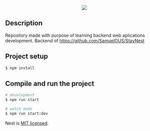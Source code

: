 <p align="center">
  <img src="https://github.com/user-attachments/assets/438cadec-bc50-4666-82a0-dfe47097557f"/>
</p>

[circleci-image]: https://img.shields.io/circleci/build/github/nestjs/nest/master?token=abc123def456
[circleci-url]: https://circleci.com/gh/nestjs/nest
  <!--[![Backers on Open Collective](https://opencollective.com/nest/backers/badge.svg)](https://opencollective.com/nest#backer)
  [![Sponsors on Open Collective](https://opencollective.com/nest/sponsors/badge.svg)](https://opencollective.com/nest#sponsor)-->

## Description

Repository made with purpose of learning backend web aplications development. Backend of https://github.com/SamuelOUS/StayNest

## Project setup

```bash
$ npm install
```

## Compile and run the project

```bash
# development
$ npm run start

# watch mode
$ npm run start:dev
```


Nest is [MIT licensed](https://github.com/nestjs/nest/blob/master/LICENSE).
